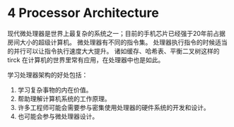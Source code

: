 # 4 Processor Architecture

现代微处理器是世界上最复杂的系统之一；目前的手机芯片已经强于20年前占据房间大小的超级计算机。
微处理器有不同的指令集。
处理器执行指令的时候适当的并行可以让指令执行速度大大提升。
诸如缓存、哈希表、平衡二叉树这样的 tirck 在计算机的世界里常有应用，在处理器中也是如此。

学习处理器架构的好处包括：
1. 学习复杂事物的内在价值。
2. 帮助理解计算机系统的工作原理。
3. 许多工程师可能会需要参与密集使用处理器的硬件系统的开发和设计。
4. 也可能会参与微处理器设计。